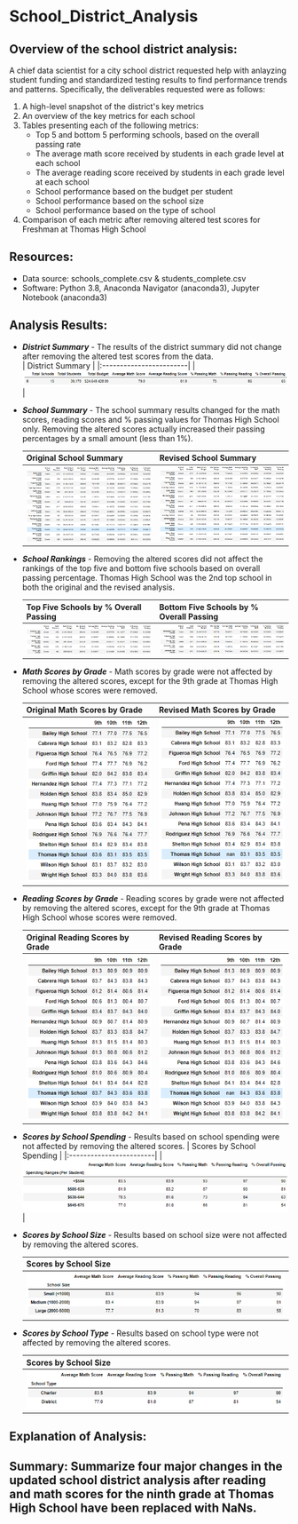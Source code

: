 # School_District_Analysis

## Overview of the school district analysis:
A chief data scientist for a city school district requested help with anlayzing student funding and standardized testing results to find performance trends and patterns.  Specifically, the deliverables requested were as follows:

   1. A high-level snapshot of the district's key metrics
   2. An overview of the key metrics for each school
   3. Tables presenting each of the following metrics:
        * Top 5 and bottom 5 performing schools, based on the overall passing rate
        * The average math score received by students in each grade level at each school
        * The average reading score received by students in each grade level at each school
        * School performance based on the budget per student
        * School performance based on the school size 
        * School performance based on the type of school
   4. Comparison of each metric after removing altered test scores for Freshman at Thomas High School
        
## Resources:
- Data source: schools_complete.csv & students_complete.csv
- Software: Python 3.8, Anaconda Navigator (anaconda3), Jupyter Notebook (anaconda3)

## Analysis Results:

- ***District Summary*** - The results of the district summary did not change after removing the altered test scores from the data.<br />
  | District Summary |
  |:------------------------|
  |![District Summary](https://github.com/whitneylosinski/School_District_Analysis/blob/master/Resources/District%20Summary.png)|
 
- ***School Summary*** - The school summary results changed for the math scores, reading scores and % passing values for Thomas High School only.  Removing the altered scores actually increased their passing percentages by a small amount (less than 1%).

  | Original School Summary | Revised School Summary |
  |:------------------------|:-----------------------|
  |![Per School Summary](https://github.com/whitneylosinski/School_District_Analysis/blob/master/Resources/Per%20School%20Summary.png) | ![Revised Per School Summary](https://github.com/whitneylosinski/School_District_Analysis/blob/master/Resources/Revised%20Per%20School%20Summary.png) |

- ***School Rankings*** - Removing the altered scores did not affect the rankings of the top five and bottom five schools based on overall passing percentage.  Thomas High School was the 2nd top school in both the original and the revised analysis.

   |Top Five Schools by % Overall Passing |Bottom Five Schools by % Overall Passing|
   |:------------------------|:-----------------------|
   |![Top Five Schools](https://github.com/whitneylosinski/School_District_Analysis/blob/master/Resources/Top%20Five%20Schools.png)|![Bottom Five Schools](https://github.com/whitneylosinski/School_District_Analysis/blob/master/Resources/Bottom%20Five%20Schools.png)

- ***Math Scores by Grade*** - Math scores by grade were not affected by removing the altered scores, except for the 9th grade at Thomas High School whose scores were removed.
     
  | Original Math Scores by Grade | Revised Math Scores by Grade |
  |:------------------------|:-----------------------|
  |![Math Scores by Grade](https://github.com/whitneylosinski/School_District_Analysis/blob/master/Resources/Math%20Scores%20by%20Grade.png) | ![Revised Math Scores by Grade](https://github.com/whitneylosinski/School_District_Analysis/blob/master/Resources/Revised%20Math%20Scores%20by%20Grade.png) |
     
- ***Reading Scores by Grade*** - Reading scores by grade were not affected by removing the altered scores, except for the 9th grade at Thomas High School whose scores were removed.
  
  | Original Reading Scores by Grade | Revised Reading Scores by Grade |
  |:------------------------|:-----------------------|
  | ![Reading Scores by Grade](https://github.com/whitneylosinski/School_District_Analysis/blob/master/Resources/Reading%20Scores%20by%20Grade.png) | ![Revised Reading Scores by Grade](https://github.com/whitneylosinski/School_District_Analysis/blob/master/Resources/Revised%20Reading%20Scores%20by%20Grade.png) |
      
- ***Scores by School Spending*** - Results based on school spending were not affected by removing the altered scores.
  | Scores by School Spending |
  |:------------------------|
  |![Results by Spending](https://github.com/whitneylosinski/School_District_Analysis/blob/master/Resources/Result%20by%20Spending.png)|
   
- ***Scores by School Size*** - Results based on school size were not affected by removing the altered scores.
   
  | Scores by School Size |
  |:------------------------|
  |![Results by School Size](https://github.com/whitneylosinski/School_District_Analysis/blob/master/Resources/Result%20by%20School%20Size.png) |
   
- ***Scores by School Type*** - Results based on school type were not affected by removing the altered scores.
  
  | Scores by School Size |
  |:------------------------|
  |![Results by School Tyoe](https://github.com/whitneylosinski/School_District_Analysis/blob/master/Resources/Result%20by%20School%20Type.png)|

## Explanation of Analysis:


## Summary: Summarize four major changes in the updated school district analysis after reading and math scores for the ninth grade at Thomas High School have been replaced with NaNs.
